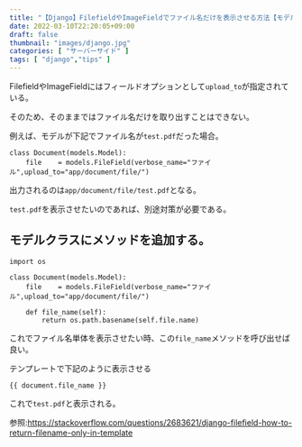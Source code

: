 ```yaml
---
title: "【Django】FilefieldやImageFieldでファイル名だけを表示させる方法【モデルにメソッドを追加】"
date: 2022-03-10T22:20:05+09:00
draft: false
thumbnail: "images/django.jpg"
categories: [ "サーバーサイド" ]
tags: [ "django","tips" ]
---
```



FilefieldやImageFieldにはフィールドオプションとして`upload_to`が指定されている。

そのため、そのままではファイル名だけを取り出すことはできない。

例えば、モデルが下記でファイル名が`test.pdf`だった場合。


    class Document(models.Model):
        file    = models.FileField(verbose_name="ファイル",upload_to="app/document/file/")

出力されるのは`app/document/file/test.pdf`となる。

`test.pdf`を表示させたいのであれば、別途対策が必要である。

## モデルクラスにメソッドを追加する。

    import os

    class Document(models.Model):
        file    = models.FileField(verbose_name="ファイル",upload_to="app/document/file/")

        def file_name(self):
            return os.path.basename(self.file.name)

これでファイル名単体を表示させたい時、この`file_name`メソッドを呼び出せば良い。

テンプレートで下記のように表示させる

    {{ document.file_name }}

これで`test.pdf`と表示される。


参照:https://stackoverflow.com/questions/2683621/django-filefield-how-to-return-filename-only-in-template

